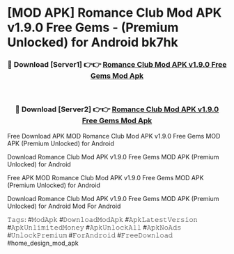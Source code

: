 # [MOD APK] Romance Club Mod APK v1.9.0 Free Gems - (Premium Unlocked) for Android bk7hk



<div align="center">
<h3>🔴 Download [Server1] 👉👉 <a href="https://momento.my/?title=Romance_Club_Mod_APK_v1.9.0_Free_Gems">Romance Club Mod APK v1.9.0 Free Gems Mod Apk</a></h3><br>

<h3>🔴 Download [Server2] 👉👉 <a href="https://momento.my/?title=Romance_Club_Mod_APK_v1.9.0_Free_Gems">Romance Club Mod APK v1.9.0 Free Gems Mod Apk</a></h3>
</div>



Free Download APK MOD Romance Club Mod APK v1.9.0 Free Gems MOD APK (Premium Unlocked) for Android

Download Romance Club Mod APK v1.9.0 Free Gems MOD APK (Premium Unlocked) for Android

Free APK MOD Romance Club Mod APK v1.9.0 Free Gems MOD APK (Premium Unlocked) for Android

Download Romance Club Mod APK v1.9.0 Free Gems MOD APK (Premium Unlocked) for Android Mod For Android

𝚃𝚊𝚐𝚜: #𝙼𝚘𝚍𝙰𝚙𝚔 #𝙳𝚘𝚠𝚗𝚕𝚘𝚊𝚍𝙼𝚘𝚍𝙰𝚙𝚔 #𝙰𝚙𝚔𝙻𝚊𝚝𝚎𝚜𝚝𝚅𝚎𝚛𝚜𝚒𝚘𝚗 #𝙰𝚙𝚔𝚄𝚗𝚕𝚒𝚖𝚒𝚝𝚎𝚍𝙼𝚘𝚗𝚎𝚢 #𝙰𝚙𝚔𝚄𝚗𝚕𝚘𝚌𝚔𝙰𝚕𝚕 #𝙰𝚙𝚔𝙽𝚘𝙰𝚍𝚜 #𝚄𝚗𝚕𝚘𝚌𝚔𝙿𝚛𝚎𝚖𝚒𝚞𝚖 #𝙵𝚘𝚛𝙰𝚗𝚍𝚛𝚘𝚒𝚍 #𝙵𝚛𝚎𝚎𝙳𝚘𝚠𝚗𝚕𝚘𝚊𝚍 #home_design_mod_apk
